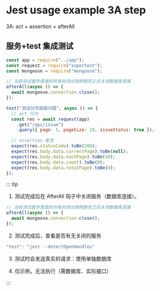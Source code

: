 # Jest usage example 3A step

3A: act + assertion + afterAll

## 服务+test 集成测试

```js
const app = require("../app");
const request = require("supertest");
const mongoose = require("mongoose");

// 当前测试套件里面的所有的测试用例跑完之后关闭数据库连接
afterAll(async () => {
  await mongoose.connection.close();
});

test("测试分页获取问题", async () => {
  // act 行为
  const res = await request(app)
    .get("/api/issue")
    .query({ page: 1, pageSize: 10, issueStatus: true });

  // assertion 断言
  expect(res.statusCode).toBe(200);
  expect(res.body.data.currentPage).toBe(null);
  expect(res.body.data.eachPage).toBe(10);
  expect(res.body.data.count).toBe(0);
  expect(res.body.data.totalPage).toBe(0);
});
```

::: tip

1. 测试完成后在 AfterAll 钩子中关闭服务（数据库连接）。

```js
// 当前测试套件里面的所有的测试用例跑完之后关闭数据库连接
afterAll(async () => {
  await mongoose.connection.close();
});
```

2. 测试完成后，查看是否有无关闭的服务

```js
"test": "jest --detectOpenHandles"
```

3. 测试时会发送真实的请求：使用单独数据库

4. 仅示例，无法执行（需数据库、实际接口）

:::
